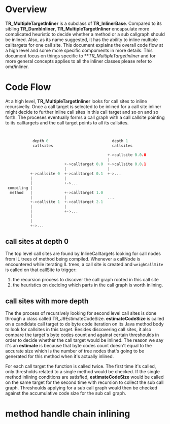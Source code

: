 <!--
Copyright (c) 2000, 2019 IBM Corp. and others

This program and the accompanying materials are made available under
the terms of the Eclipse Public License 2.0 which accompanies this
distribution and is available at https://www.eclipse.org/legal/epl-2.0/
or the Apache License, Version 2.0 which accompanies this distribution and
is available at https://www.apache.org/licenses/LICENSE-2.0.

This Source Code may also be made available under the following
Secondary Licenses when the conditions for such availability set
forth in the Eclipse Public License, v. 2.0 are satisfied: GNU
General Public License, version 2 with the GNU Classpath
Exception [1] and GNU General Public License, version 2 with the
OpenJDK Assembly Exception [2].

[1] https://www.gnu.org/software/classpath/license.html
[2] http://openjdk.java.net/legal/assembly-exception.html

SPDX-License-Identifier: EPL-2.0 OR Apache-2.0 OR GPL-2.0 WITH Classpath-exception-2.0 OR LicenseRef-GPL-2.0 WITH Assembly-exception
-->
# Overview

**TR_MultipleTargetInliner** is a subclass of **TR_InlinerBase**. Compared
to its sibling **TR_DumbInliner**, **TR_MultipleTargetInliner** encapsulate
more complicated heuristic to decide whether a method or a sub callgraph
should be inlined. Also, as its name suggested, it has the ability to inline
multiple calltargets for one call site. This document explains the overall
code flow at a high level and some more specific compoments in more details.
This document focus on things specific to ***TR_MultipleTargetInliner* and
for more general concepts applies to all the inliner classes please refer
to omr/inliner.

# Code Flow
At a high level, **TR_MultipleTargetInliner** looks for call sites to inline
recursivelly. Once a call target is selected
to be inlined for a call site inliner might decide to further inline call sites in this call
target and so on and so forth. The proceses eventually forms a call graph with
a call callsite pointing to its calltargets and the call target points to all
its callsites.
```cpp


            depth 0                            depth 1
            callsites                          callsites

                                             +->callsite 0.0.0
                                             |
                          +->calltarget 0.0  +->callsite 0.0.1
                          |                  |
           +->callsite 0  +->calltarget 0.1  +->...
           |              |
           |              +->...
 compiling |
  method   |              +->calltarget 1.0
           |              |                  ...
           +->callsite 1  +->calltarget 2.1
           |              |
           |              +->...
           |
           |
           +->...
```

## call sites at depth 0

The top level call sites are found by InlineCalltargets looking for call
nodes from IL trees of method being compiled. Whenever a callNode is encountered
while iterating IL trees, a call site is created and `weighCallSite` is
called on that callSite to trigger:
1. the recursion process to discover the call graph rooted in this call site
2. the heuristics on deciding which parts in the call graph is worth inlining.

## call sites with more depth

The the process of recursively looking for second level call sites is done
through a class called TR_J9EstimateCodeSize. **estimateCodeSize** is called on
a candidate call target to do byte code iteration on its Java method body to
look for callsites in this target. Besides discovering
call sites, it also compare the target's
byte codes count and against certain threshoulds in order to decide whether the call target would
be inlined. The reason we say it's an **estimate** is because that byte codes count
doesn't equal to the accurate size which is the number of tree nodes that's going  to be generated for this
method when it's actually inlined.

For each call target the function is called twice. The first time it's called,
only thresholds related to a single method would be checked. If the single method inlining
conditions are satisfied, **estimateCodeSize** would be called on the same target for the second time with recursion
to collect the sub call graph. Threshoulds applying for a sub call graph would then
be checked against the accumulative code size for the sub call graph.

# method handle chain inlining
